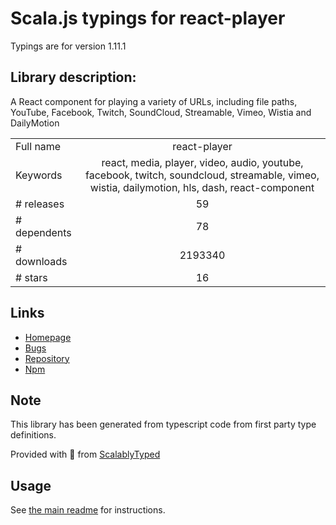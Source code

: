 
# Scala.js typings for react-player

Typings are for version 1.11.1

## Library description:
A React component for playing a variety of URLs, including file paths, YouTube, Facebook, Twitch, SoundCloud, Streamable, Vimeo, Wistia and DailyMotion

|                    |                 |
| ------------------ | :-------------: |
| Full name          | react-player |
| Keywords           | react, media, player, video, audio, youtube, facebook, twitch, soundcloud, streamable, vimeo, wistia, dailymotion, hls, dash, react-component |
| # releases         | 59 |
| # dependents       | 78 |
| # downloads        | 2193340 |
| # stars            | 16 |

## Links
- [Homepage](https://github.com/CookPete/react-player)
- [Bugs](https://github.com/CookPete/react-player/issues)
- [Repository](https://github.com/CookPete/react-player)
- [Npm](https://www.npmjs.com/package/react-player)
    


## Note
This library has been generated from typescript code from first party type definitions.

Provided with :purple_heart: from [ScalablyTyped](https://github.com/oyvindberg/ScalablyTyped)

## Usage
See [the main readme](../../readme.md) for instructions.


